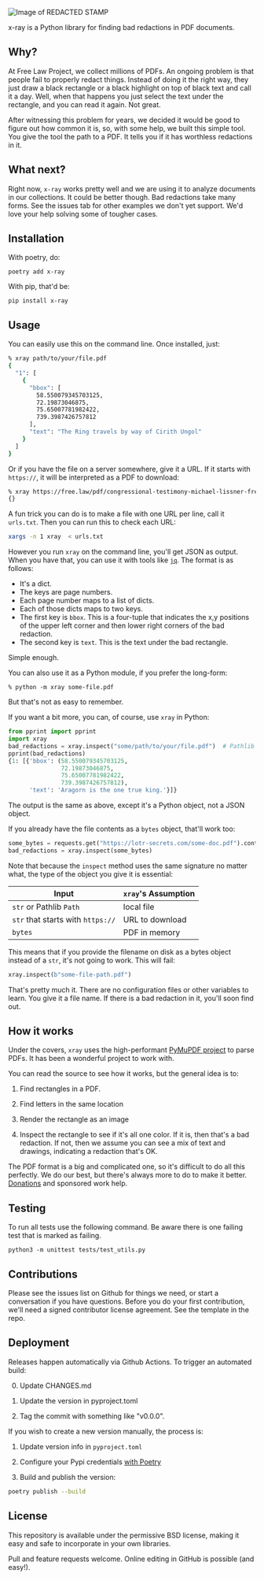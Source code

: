 ![Image of REDACTED STAMP](https://raw.githubusercontent.com/freelawproject/x-ray/main/redacted.png)

x-ray is a Python library for finding bad redactions in PDF documents.

## Why?

At Free Law Project, we collect millions of PDFs. An ongoing problem
is that people fail to properly redact things. Instead of doing it the right
way, they just draw a black rectangle or a black highlight on top of black
text and call it a day. Well, when that happens you just select the text under
the rectangle, and you can read it again. Not great.

After witnessing this problem for years, we decided it would be good to figure
out how common it is, so, with some help, we built this simple tool. You give
the tool the path to a PDF. It tells you if it has worthless redactions in it.


## What next?

Right now, `x-ray` works pretty well and we are using it to analyze documents
in our collections. It could be better though. Bad redactions take many forms.
See the issues tab for other examples we don't yet support. We'd love your
help solving some of tougher cases.


## Installation

With poetry, do:

```text
poetry add x-ray
```

With pip, that'd be:
```text
pip install x-ray
```

## Usage

You can easily use this on the command line. Once installed, just:

```bash
% xray path/to/your/file.pdf
{
  "1": [
    {
      "bbox": [
        58.550079345703125,
        72.19873046875,
        75.65007781982422,
        739.3987426757812
      ],
      "text": "The Ring travels by way of Cirith Ungol"
    }
  ]
}
```

Or if you have the file on a server somewhere, give it a URL. If it starts
with `https://`, it will be interpreted as a PDF to download:

```bash
% xray https://free.law/pdf/congressional-testimony-michael-lissner-free-law-project-hearing-on-ethics-and-transparency-2021-10-26.pdf
{}
```

A fun trick you can do is to make a file with one URL per line, call it `urls.txt`. Then you can run this to check each URL:

```bash
xargs -n 1 xray  < urls.txt
```

However you run `xray` on the command line, you'll get JSON as output. When you have that, you can use it with tools like [`jq`][jq]. The format is as follows:

 - It's a dict.
 - The keys are page numbers.
 - Each page number maps to a list of dicts.
 - Each of those dicts maps to two keys.
 - The first key is `bbox`. This is a four-tuple that indicates the x,y positions of the upper left corner and then lower right corners of the bad redaction.
 - The second key is `text`. This is the text under the bad rectangle.

Simple enough.

You can also use it as a Python module, if you prefer the long-form:

```
% python -m xray some-file.pdf
```

But that's not as easy to remember.

If you want a bit more, you can, of course, use `xray` in Python:

```python
from pprint import pprint
import xray
bad_redactions = xray.inspect("some/path/to/your/file.pdf")  # Pathlib works too
pprint(bad_redactions)
{1: [{'bbox': (58.550079345703125,
               72.19873046875,
               75.65007781982422,
               739.3987426757812),
      'text': 'Aragorn is the one true king.'}]}
```

The output is the same as above, except it's a Python object, not a JSON object.

If you already have the file contents as a `bytes` object, that'll work too:

```python
some_bytes = requests.get("https://lotr-secrets.com/some-doc.pdf").content
bad_redactions = xray.inspect(some_bytes)
```

Note that because the `inspect` method uses the same signature no matter what,
the type of the object you give it is essential:

Input | `xray`'s Assumption
-- | --
`str` or Pathlib `Path` | local file
`str` that starts with `https://` | URL to download
`bytes` | PDF in memory

This means that if you provide the filename on disk as a bytes object instead
of a `str`, it's not going to work. This will fail:

```python
xray.inspect(b"some-file-path.pdf")
```

That's pretty much it. There are no configuration files or other variables to
learn. You give it a file name. If there is a bad redaction in it, you'll soon
find out.


## How it works

Under the covers, `xray` uses the high-performant [PyMuPDF project][mu] to parse PDFs. It has been a wonderful project to work with.

You can read the source to see how it works, but the general idea is to:

1. Find rectangles in a PDF.

2. Find letters in the same location

3. Render the rectangle as an image

4. Inspect the rectangle to see if it's all one color. If it is, then that's a
   bad redaction. If not, then we assume you can see a mix of text and
   drawings, indicating a redaction that's OK.

The PDF format is a big and complicated one, so it's difficult to do all this perfectly. We do our best, but there's always more to do to make it better. [Donations][d] and sponsored work help.

[d]: https://free.law/donate/

## Testing

To run all tests use the following command. Be aware there is one failing test that is marked as failing. 

 `python3 -m unittest tests/test_utils.py`

## Contributions

Please see the issues list on Github for things we need, or start a conversation if you have questions. Before you do your first contribution, we'll need a signed contributor license agreement. See the template in the repo.


## Deployment

Releases happen automatically via Github Actions. To trigger an automated build:

0. Update CHANGES.md

1. Update the version in pyproject.toml

2. Tag the commit with something like "v0.0.0".


If you wish to create a new version manually, the process is:

1. Update version info in `pyproject.toml`

2. Configure your Pypi credentials [with Poetry][creds]

3. Build and publish the version:

```sh
poetry publish --build
```



## License

This repository is available under the permissive BSD license, making it easy and safe to incorporate in your own libraries.

Pull and feature requests welcome. Online editing in GitHub is possible (and easy!).

[jq]: https://stedolan.github.io/jq/
[mu]: https://pymupdf.readthedocs.io/
[asc]: https://en.wikipedia.org/wiki/Ascender_(typography)
[creds]: https://python-poetry.org/docs/repositories/#configuring-credentials
